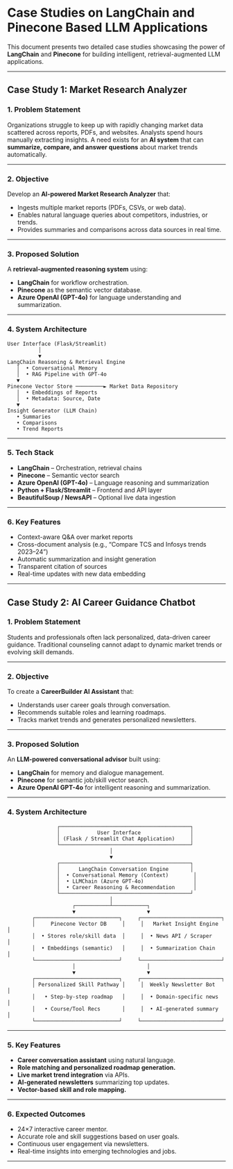 # Case Studies on LangChain and Pinecone Based LLM Applications

This document presents two detailed case studies showcasing the power of **LangChain** and **Pinecone** for building intelligent, retrieval-augmented LLM applications.

---

## Case Study 1: Market Research Analyzer

### 1. Problem Statement
Organizations struggle to keep up with rapidly changing market data scattered across reports, PDFs, and websites. Analysts spend hours manually extracting insights. A need exists for an **AI system** that can **summarize, compare, and answer questions** about market trends automatically.

---

### 2. Objective
Develop an **AI-powered Market Research Analyzer** that:
- Ingests multiple market reports (PDFs, CSVs, or web data).
- Enables natural language queries about competitors, industries, or trends.
- Provides summaries and comparisons across data sources in real time.

---

### 3. Proposed Solution
A **retrieval-augmented reasoning system** using:
- **LangChain** for workflow orchestration.
- **Pinecone** as the semantic vector database.
- **Azure OpenAI (GPT-4o)** for language understanding and summarization.

---

### 4. System Architecture

```
User Interface (Flask/Streamlit)
          │
          ▼
LangChain Reasoning & Retrieval Engine
   │  • Conversational Memory
   │  • RAG Pipeline with GPT-4o
   ▼
Pinecone Vector Store ─────────► Market Data Repository
   │  • Embeddings of Reports
   │  • Metadata: Source, Date
   ▼
Insight Generator (LLM Chain)
   • Summaries
   • Comparisons
   • Trend Reports
```

---

### 5. Tech Stack
- **LangChain** – Orchestration, retrieval chains  
- **Pinecone** – Semantic vector search  
- **Azure OpenAI (GPT-4o)** – Language reasoning and summarization  
- **Python + Flask/Streamlit** – Frontend and API layer  
- **BeautifulSoup / NewsAPI** – Optional live data ingestion  

---

### 6. Key Features
- Context-aware Q&A over market reports  
- Cross-document analysis (e.g., “Compare TCS and Infosys trends 2023–24”)  
- Automatic summarization and insight generation  
- Transparent citation of sources  
- Real-time updates with new data embedding  

---

## Case Study 2: AI Career Guidance Chatbot

### 1. Problem Statement
Students and professionals often lack personalized, data-driven career guidance. Traditional counseling cannot adapt to dynamic market trends or evolving skill demands.

---

### 2. Objective
To create a **CareerBuilder AI Assistant** that:
- Understands user career goals through conversation.
- Recommends suitable roles and learning roadmaps.
- Tracks market trends and generates personalized newsletters.

---

### 3. Proposed Solution
An **LLM-powered conversational advisor** built using:
- **LangChain** for memory and dialogue management.  
- **Pinecone** for semantic job/skill vector search.  
- **Azure OpenAI GPT-4o** for intelligent reasoning and summarization.

---

### 4. System Architecture

```
                ┌──────────────────────────────────────────┐
                │            User Interface                │
                │ (Flask / Streamlit Chat Application)     │
                └──────────────────────────────────────────┘
                                 │
                                 ▼
                ┌──────────────────────────────────────────┐
                │      LangChain Conversation Engine       │
                │  • Conversational Memory (Context)        │
                │  • LLMChain (Azure GPT-4o)                │
                │  • Career Reasoning & Recommendation      │
                └──────────────────────────────────────────┘
                                 │
                     ┌───────────┴───────────┐
                     ▼                       ▼
        ┌───────────────────────────┐     ┌──────────────────────────┐
        │     Pinecone Vector DB     │     │   Market Insight Engine  │
        │  • Stores role/skill data  │     │  • News API / Scraper    │
        │  • Embeddings (semantic)   │     │  • Summarization Chain   │
        └───────────────────────────┘     └──────────────────────────┘
                     │                       │
                     ▼                       ▼
        ┌───────────────────────────┐     ┌──────────────────────────┐
        │ Personalized Skill Pathway │     │  Weekly Newsletter Bot   │
        │   • Step-by-step roadmap   │     │  • Domain-specific news  │
        │   • Course/Tool Recs       │     │  • AI-generated summary  │
        └───────────────────────────┘     └──────────────────────────┘
```

---


### 5. Key Features
- **Career conversation assistant** using natural language.  
- **Role matching and personalized roadmap generation.**  
- **Live market trend integration** via APIs.  
- **AI-generated newsletters** summarizing top updates.  
- **Vector-based skill and role mapping.**

---

### 6. Expected Outcomes
- 24×7 interactive career mentor.  
- Accurate role and skill suggestions based on user goals.  
- Continuous user engagement via newsletters.  
- Real-time insights into emerging technologies and jobs.

---
